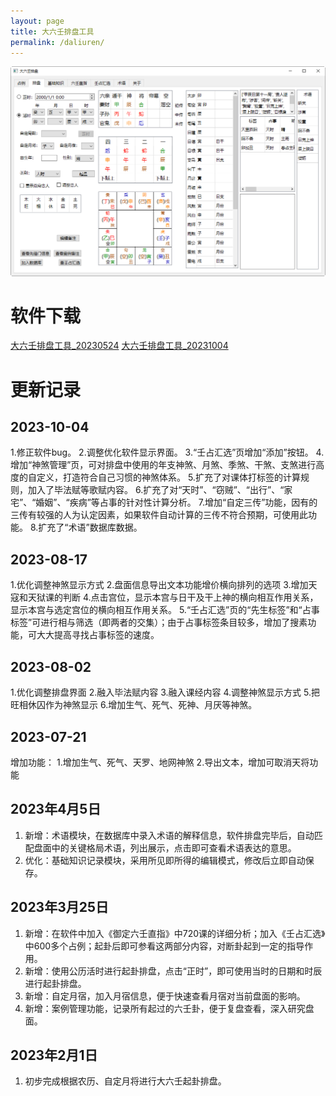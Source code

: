 ```yaml
---
layout: page
title: 大六壬排盘工具
permalink: /daliuren/
---
```


![大六壬排盘工具](/images/dlr/dlr_2.png)

# 软件下载

[大六壬排盘工具_20230524](/downloads/大六壬20230524.zip)
[大六壬排盘工具_20231004](/downloads/大六壬20231004.7z)

# 更新记录

## 2023-10-04
1.修正软件bug。
2.调整优化软件显示界面。
3.“壬占汇选”页增加“添加”按钮。
4.增加“神煞管理”页，可对排盘中使用的年支神煞、月煞、季煞、干煞、支煞进行高度的自定义，打造符合自己习惯的神煞体系。
5.扩充了对课体打标签的计算规则，加入了毕法赋等歌赋内容。
6.扩充了对“天时”、“窃贼”、“出行”、“家宅”、“婚姻”、“疾病”等占事的针对性计算分析。
7.增加“自定三传”功能，因有的三传有较强的人为认定因素，如果软件自动计算的三传不符合预期，可使用此功能。
8.扩充了“术语”数据库数据。

## 2023-08-17
1.优化调整神煞显示方式
2.盘面信息导出文本功能增价横向排列的选项
3.增加天寇和天狱课的判断
4.点击宫位，显示本宫与日干及干上神的横向相互作用关系，显示本宫与选定宫位的横向相互作用关系。
5.“壬占汇选”页的“先生标签”和“占事标签”可进行相与筛选（即两者的交集）；由于占事标签条目较多，增加了搜素功能，可大大提高寻找占事标签的速度。

## 2023-08-02
1.优化调整排盘界面
2.融入毕法赋内容
3.融入课经内容
4.调整神煞显示方式
5.把旺相休囚作为神煞显示
6.增加生气、死气、死神、月厌等神煞。

## 2023-07-21
增加功能：
1.增加生气、死气、天罗、地网神煞
2.导出文本，增加可取消天将功能

## 2023年4月5日

1. 新增：术语模块，在数据库中录入术语的解释信息，软件排盘完毕后，自动匹配盘面中的关键格局术语，列出展示，点击即可查看术语表达的意思。
2. 优化：基础知识记录模块，采用所见即所得的编辑模式，修改后立即自动保存。

## 2023年3月25日

1. 新增：在软件中加入《御定六壬直指》中720课的详细分析；加入《壬占汇选》中600多个占例；起卦后即可参看这两部分内容，对断卦起到一定的指导作用。
2. 新增：使用公历活时进行起卦排盘，点击“正时”，即可使用当时的日期和时辰进行起卦排盘。
3. 新增：自定月宿，加入月宿信息，便于快速查看月宿对当前盘面的影响。
4. 新增：案例管理功能，记录所有起过的六壬卦，便于复盘查看，深入研究盘面。

## 2023年2月1日

1. 初步完成根据农历、自定月将进行大六壬起卦排盘。